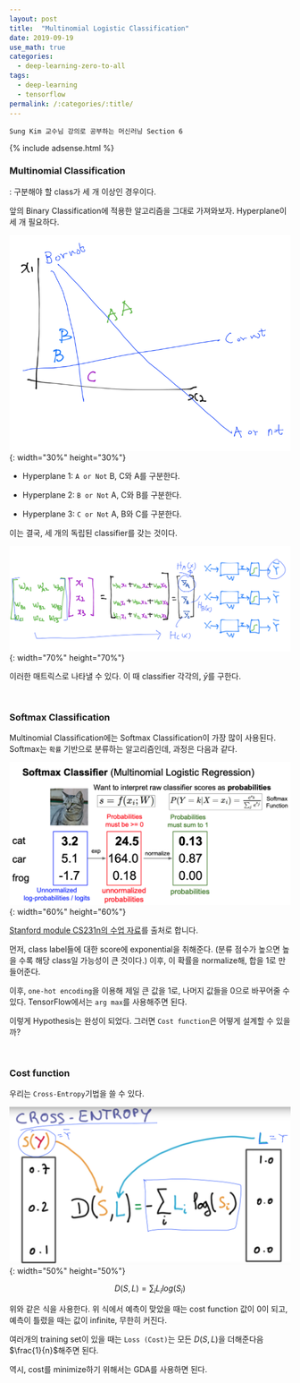 ```yaml
---
layout: post
title:  "Multinomial Logistic Classification"
date: 2019-09-19
use_math: true
categories:
  - deep-learning-zero-to-all
tags:
  - deep-learning
  - tensorflow
permalink: /:categories/:title/
---
```

`Sung Kim 교수님 강의로 공부하는 머신러닝 Section 6`

{% include adsense.html %}

### Multinomial Classification
: 구분해야 할 class가 세 개 이상인 경우이다.

앞의 Binary Classification에 적용한 알고리즘을 그대로 가져와보자. Hyperplane이 세 개 필요하다.

![mncf](/assets/images/mncf.png){: width="30%" height="30%"}

- Hyperplane 1:
`A or Not` B, C와 A를 구분한다.

- Hyperplane 2:
`B or Not` A, C와 B를 구분한다.

- Hyperplane 3:
`C or Not` A, B와 C를 구분한다.

이는 결국, 세 개의 독립된 classifier를 갖는 것이다.

![mncf2](/assets/images/mncf2.png){: width="70%" height="70%"}

이러한 매트릭스로 나타낼 수 있다. 이 때 classifier 각각의, $\bar y$를 구한다.

<br/> 

### Softmax Classification
Multinomial Classification에는 Softmax Classification이 가장 많이 사용된다. Softmax는 `확률` 기반으로 분류하는 알고리즘인데, 과정은 다음과 같다.

![softmax](/assets/images/softmax.png){: width="60%" height="60%"}

[Stanford module CS231n의 수업 자료](http://cs231n.stanford.edu/slides/2019/cs231n_2019_lecture03.pdf)를 출처로 합니다.

먼저, class label들에 대한 score에 exponential을 취해준다. (분류 점수가 높으면 높을 수록 해당 class일 가능성이 큰 것이다.) 이후, 이 확률을 normalize해, 합을 1로 만들어준다.

이후, `one-hot encoding`을 이용해 제일 큰 값을 1로, 나머지 값들을 0으로 바꾸어줄 수 있다. TensorFlow에서는 `arg max`를 사용해주면 된다.

이렇게 Hypothesis는 완성이 되었다. 그러면 `Cost function`은 어떻게 설계할 수 있을까?

<br/> 

### Cost function
우리는 `Cross-Entropy`기법을 쓸 수 있다.

![cross_entropy](/assets/images/cross_entropy.png){: width="50%" height="50%"}


$$D(S, L) = \sum_iL_ilog(S_i)$$

위와 같은 식을 사용한다. 위 식에서 예측이 맞았을 때는 cost function 값이 0이 되고, 예측이 틀렸을 때는 값이 infinite, 무한히 커진다.

여러개의 training set이 있을 때는 `Loss (Cost)`는 모든 $D(S, L)$을 더해준다음 $\frac{1}{n}$해주면 된다.

역시, cost를 minimize하기 위해서는 GDA를 사용하면 된다.
